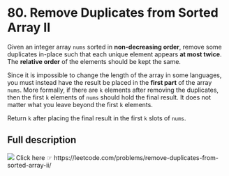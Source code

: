 # 80. Remove Duplicates from Sorted Array II
Given an integer array `nums` sorted in **non-decreasing order**, remove some duplicates in-place such that each unique element appears **at most twice**. The **relative order** of the elements should be kept the same.

Since it is impossible to change the length of the array in some languages, you must instead have the result be placed in the **first part** of the array `nums`. More formally, if there are `k` elements after removing the duplicates, then the first `k` elements of `nums` should hold the final result. It does not matter what you leave beyond the first `k` elements.

Return `k` after placing the final result in the first `k` slots of `nums`.

## Full description
<img src="https://leetcode.com/static/images/LeetCode_Sharing.png">
Click here ☞ https://leetcode.com/problems/remove-duplicates-from-sorted-array-ii/
